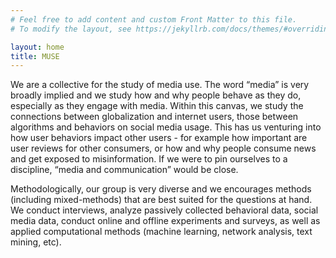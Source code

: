 ```yaml
---
# Feel free to add content and custom Front Matter to this file.
# To modify the layout, see https://jekyllrb.com/docs/themes/#overriding-theme-defaults

layout: home
title: MUSE
---
```


We are a collective for the study of media use. The word “media” is very broadly implied and we study how and why people behave as they do, especially as they engage with media. Within this canvas, we study the connections between globalization and internet users, those between algorithms and behaviors on social media usage. This has us venturing into how user behaviors impact other users - for example how important are user reviews for other consumers, or how and why people consume news and get exposed to misinformation. If we were to pin ourselves to a discipline, “media and communication” would be close.

Methodologically, our group is very diverse and we encourages methods (including mixed-methods) that are best suited for the questions at hand. We conduct interviews, analyze passively collected behavioral data, social media data, conduct online and offline experiments and surveys, as well as applied computational methods (machine learning, network analysis, text mining, etc).